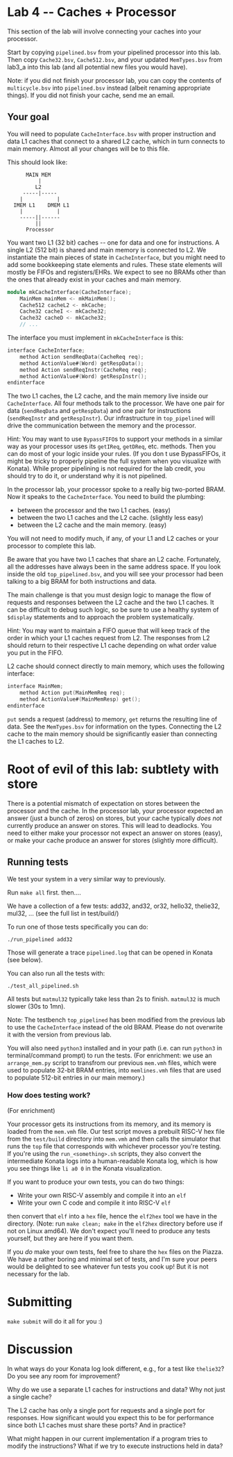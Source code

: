 # Lab 4 -- Caches + Processor

This section of the lab will involve connecting your caches into your processor.

Start by copying `pipelined.bsv` from your pipelined processor into this lab. 
Then copy `Cache32.bsv`, `Cache512.bsv`, and your updated `MemTypes.bsv` from lab3_a into this lab (and all potential new files you would have).

Note: if you did not finish  your processor lab, you can copy the contents of `multicycle.bsv` into `pipelined.bsv` instead (albeit renaming appropriate things). If you did not finish your cache, send me an email.

## Your goal

You will need to populate `CacheInterface.bsv` with proper instruction and data L1 caches that connect to a shared L2 cache, which in turn connects to main memory. Almost all your changes will be to this file.

This should look like:
```
      MAIN MEM
          |
         L2
     -----|-----
    |           |
  IMEM L1    DMEM L1
    |           |
    -----||------
         ||    
      Processor
```

You want two L1 (32 bit) caches -- one for data and one for instructions. A single L2 (512 bit) is shared and main memory is connected to L2. We instantiate the main pieces of state in `CacheInterface`, but you might need to add some bookkeeping state elements and rules. These state elements will mostly be FIFOs and registers/EHRs. We expect to see no BRAMs other than the ones that already exist in your caches and main memory.

```verilog
module mkCacheInterface(CacheInterface);
    MainMem mainMem <- mkMainMem(); 
    Cache512 cacheL2 <- mkCache;
    Cache32 cacheI <- mkCache32;
    Cache32 cacheD <- mkCache32;
    // ...
```

The interface you must implement in `mkCacheInterface` is this:

```verilog
interface CacheInterface;
    method Action sendReqData(CacheReq req);
    method ActionValue#(Word) getRespData();
    method Action sendReqInstr(CacheReq req);
    method ActionValue#(Word) getRespInstr();
endinterface
```

The two L1 caches, the L2 cache, and the main memory live inside our `CacheInterface`. All four methods talk to the processor. We have one pair for data (`sendReqData` and `getRespData`) and one pair for instructions (`sendReqInstr` and `getRespInstr`). Our infrastructure in `top_pipelined` will drive the communication between the memory and the processor.

Hint: You may want to use `BypassFIFO`s to support your methods in a similar way as your processor uses its `getIReq`, `getDReq`, etc. methods. Then you can do most of your logic inside your rules. (If you don t use BypassFIFOs, it might be tricky to properly pipeline the full system when you visualize with Konata).
While proper pipelining is not required for the lab credit, you should try to do it, or understand why it is not pipelined.

In the processor lab, your processor spoke to a really big two-ported BRAM. Now it speaks to the `CacheInterface`. You need to build the plumbing:
- between the processor and the two L1 caches. (easy)
- between the two L1 caches and the L2 cache. (slightly less easy)
- between the L2 cache and the main memory. (easy)

You will not need to modify much, if any, of your L1 and L2 caches or your processor to complete this lab.

Be aware that you have two L1 caches that share an L2 cache. Fortunately, all the addresses have always been in the same address space. If you look inside the old `top_pipelined.bsv`, and you will see your processor had been talking to a big BRAM for both instructions and data.

The main challenge is that you must design logic to manage the flow of requests and responses between the L2 cache and the two L1 caches. It can be difficult to debug such logic, so be sure to use a healthy system of `$display` statements and to approach the problem systematically.

Hint: You may want to maintain a FIFO queue that will keep track of the order in which your L1 caches request from L2. The responses from L2 should return to their respective L1 cache depending on what order value you put in the FIFO.

L2 cache should connect directly to main memory, which uses the following interface:

```verilog
interface MainMem;
    method Action put(MainMemReq req);
    method ActionValue#(MainMemResp) get();
endinterface
```
`put` sends a request (address) to memory, `get` returns the resulting line of data. See the `MemTypes.bsv` for information on the types. Connecting the L2 cache to the main memory should be significantly easier than connecting the L1 caches to L2.

# Root of evil of this lab: subtlety with store
There is a potential mismatch of expectation on stores between the processor and the cache. In the processor lab, your processor expected an answer (just a bunch of zeros) on stores, but your cache typically *does not* currently produce an answer on stores. This will lead to deadlocks. You need to either make your processor not expect an answer on stores (easy), or make your cache produce an answer for stores (slightly more difficult).

## Running tests

We test your system in a very similar way to previously.

Run `make all` first. then....

We have a collection of a few tests:
  add32, and32, or32, hello32, thelie32, mul32, ... (see the full list in test/build/)

To run one of those tests specifically you can do:

```
./run_pipelined add32
```

Those will generate a trace `pipelined.log` that can be opened in Konata (see below).

You can also run all the tests with:
```
./test_all_pipelined.sh
```

All tests but `matmul32` typically take less than 2s to finish. `matmul32` is much slower (30s to 1mn).

Note: The testbench `top_pipelined` has been modified from the previous lab to use the `CacheInterface` instead of the old BRAM. Please do not overwrite it with the version from previous lab.

You will also need `python3` installed and in your path (i.e. can run `python3` in terminal/command prompt) to run the tests. (For enrichment: we use an `arrange_mem.py` script to transfrom our previous `mem.vmh` files, which were used to populate 32-bit BRAM entries, into `memlines.vmh` files that are used to populate 512-bit entries in our main memory.)

### How does testing work?
(For enrichment)

Your processor gets its instructions from its memory, and its memory is loaded from the `mem.vmh` file. Our test script moves a prebuilt RISC-V hex file from the `test/build` directory into `mem.vmh` and then calls the simulator that runs the `top` file that corresponds with whichever processor you're testing. If you're using the `run_<something>.sh` scripts, they also convert the intermediate Konata logs into a human-readable Konata log, which is how you see things like `li a0 0` in the Konata visualization.

If you want to produce your own tests, you can do two things:
- Write your own RISC-V assembly and compile it into an `elf`
- Write your own C code and compile it into RISC-V `elf`

then convert that `elf` into a `hex` file, hence the `elf2hex` tool we have in the directory.  (Note: run `make clean; make` in the `elf2hex` directory before use if not on Linux amd64). We don't expect you'll need to produce any tests yourself, but they are here if you want them.

If you *do* make your own tests, feel free to share the `hex` files on the Piazza. We have a rather boring and minimal set of tests, and I'm sure your peers would be delighted to see whatever fun tests you cook up! But it is not necessary for the lab.

# Submitting
`make submit` will do it all for you :)


# Discussion

In what ways do your Konata log look different, e.g., for a test like `thelie32`? Do you see any room for improvement?

Why do we use a separate L1 caches for instructions and data? Why not just a single cache?

The L2 cache has only a single port for requests and a single port for responses. How significant would you expect this to be for performance since both L1 caches must share these ports? And in practice?

What might happen in our current implementation if a program tries to modify the instructions? What if we try to execute instructions held in data?

